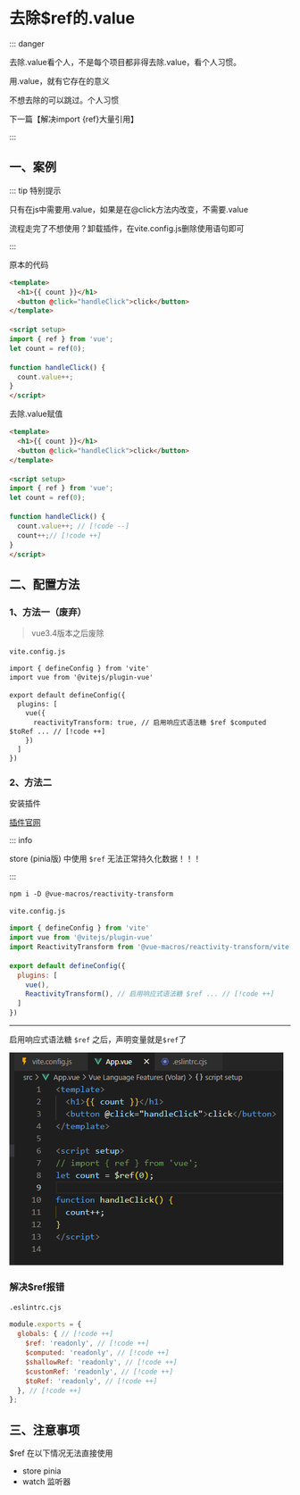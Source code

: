 # 去除$ref的.value

::: danger

去除.value看个人，不是每个项目都非得去除.value，看个人习惯。

用.value，就有它存在的意义

不想去除的可以跳过。个人习惯

下一篇【解决import {ref}大量引用】

:::



## 一、案例

::: tip 特别提示

只有在js中需要用.value，如果是在@click方法内改变，不需要.value

流程走完了不想使用？卸载插件，在vite.config.js删除使用语句即可

:::



原本的代码

```html
<template>
  <h1>{{ count }}</h1>
  <button @click="handleClick">click</button>
</template>

<script setup>
import { ref } from 'vue';
let count = ref(0);

function handleClick() {
  count.value++;
}
</script>

```

去除.value赋值

```html
<template>
  <h1>{{ count }}</h1>
  <button @click="handleClick">click</button>
</template>

<script setup>
import { ref } from 'vue';
let count = ref(0);

function handleClick() {
  count.value++; // [!code --]
  count++;// [!code ++]
}
</script>
```

## 二、配置方法

### 1、方法一（废弃）

> vue3.4版本之后废除

`vite.config.js`

```
import { defineConfig } from 'vite'
import vue from '@vitejs/plugin-vue'

export default defineConfig({
  plugins: [
    vue({
      reactivityTransform: true, // 启用响应式语法糖 $ref $computed $toRef ... // [!code ++]
    })
  ]
})
```

### 2、方法二

安装插件



[插件官网](https://vue-macros.dev/zh-CN/features/reactivity-transform.html)

::: info

store (pinia版) 中使用 `$ref` 无法正常持久化数据！！！

:::

```shell
npm i -D @vue-macros/reactivity-transform
```



`vite.config.js`

```js
import { defineConfig } from 'vite'
import vue from '@vitejs/plugin-vue'
import ReactivityTransform from '@vue-macros/reactivity-transform/vite'; // [!code ++]

export default defineConfig({
  plugins: [
    vue(),
    ReactivityTransform(), // 启用响应式语法糖 $ref ... // [!code ++]
  ]
})
```

****

启用响应式语法糖 `$ref` 之后，声明变量就是`$ref`了

<img src=".\05-去除ref的value.assets\image-20240119114139328.png" alt="image-20240119114139328"  />

### 解决$ref报错

`.eslintrc.cjs`

```js
module.exports = {
  globals: { // [!code ++]
    $ref: 'readonly', // [!code ++]
    $computed: 'readonly', // [!code ++]
    $shallowRef: 'readonly', // [!code ++]
    $customRef: 'readonly', // [!code ++]
    $toRef: 'readonly', // [!code ++]
  }, // [!code ++]
};
```



## 三、注意事项

$ref 在以下情况无法直接使用

- store pinia
- watch 监听器